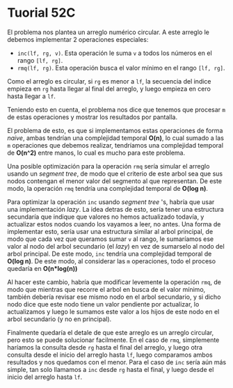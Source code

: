 # Tuorial 52C

El problema nos plantea un arreglo numérico circular. A este arreglo le debemos implementar 2 operaciones especiales:

- `inc(lf, rg, v)`. Esta operación le suma `v` a todos los números en el rango `[lf, rg]`.
- `rmq(lf, rg)`. Esta operación busca el valor mínimo en el rango `[lf, rg]`.

Como el arreglo es circular, si `rg` es menor a `lf`, la secuencia del indice empieza en `rg` hasta llegar al final del arreglo, y luego empieza en cero hasta llegar a `lf`.

Teniendo esto en cuenta, el problema nos dice que tenemos que procesar `m` de estas operaciones y mostrar los resultados por pantalla.

El problema de esto, es que si implementamos estas operaciones de forma _naive_, ambas tendrían una complejidad temporal **O(n)**, lo cual sumado a las `m` operaciones que debemos realizar, tendríamos una complejidad temporal de **O(n^2)** entre manos, lo cual es mucho para este problema.

Una posible optimización para la operación `rmq` sería simular el arreglo usando un _segment tree_, de modo que el criterio de este arbol sea que sus nodos contengan el menor valor del segmento al que representan. De este modo, la operación `rmq` tendría una complejidad temporal de **O(log n)**.

Para optimizar la operación `inc` usando _segment tree_ 's, habría que usar una implementación _lazy_. La idea detras de esto, sería tener una estructura secundaría que indique que valores no hemos actualizado todavía, y actualizar estos nodos cuando los vayamos a leer, no antes. Una forma de implementar esto, sería usar una estructura similar al arbol principal, de modo que cada vez que queramos sumar `v` al rango, le sumaríamos ese valor al nodo del arbol secundario (el _lazy_) en vez de sumarselo al nodo del arbol principal. De este modo, `inc` tendría una complejidad temporal de **O(log n)**. De este modo, al considerar las `m` operaciones, todo el proceso quedaría en **O(n*log(n))**

Al hacer este cambio, habría que modificar levemente la operación `rmq`, de modo que mientras que recorre el arbol en busca de el valor mínimo, también debería revisar ese mismo nodo en el arbol secundario, y si dicho nodo dice que este nodo tiene un valor pendiente por actualizar, lo actualizamos y luego le sumamos este valor a los hijos de este nodo en el arbol secundario (y no en principal).

Finalmente quedaría el detale de que este arreglo es un arreglo circular, pero esto se puede solucionar facilmente. En el caso de `rmq`, simplemente haríamos la consulta desde `rg` hasta el final del arreglo, y luego otra consulta desde el inicio del arreglo hasta `lf`, luego comparamos ambos resultados y nos quedamos con el menor. Para el caso de `inc` sería aún más simple, tan solo llamamos a `inc` desde `rg` hasta el final, y luego desde el inicio del arreglo hasta `lf`.
